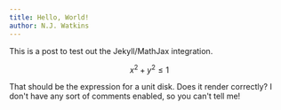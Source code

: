 ```yaml
---
title: Hello, World!
author: N.J. Watkins
---
```


This is a post to test out the Jekyll/MathJax integration.

$$
x^2 + y^2 \leq 1
$$

That should be the expression for a unit disk.  Does it render correctly?  I don't have any sort of comments enabled, so you can't tell me!

